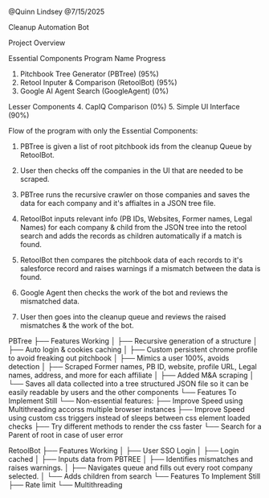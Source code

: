 @Quinn Lindsey
@7/15/2025

Cleanup Automation Bot

Project Overview

Essential Components            Program Name        Progress
1. Pitchbook Tree Generator     (PBTree)            (95%)
2. Retool Inputer & Comparison  (RetoolBot)         (95%)
4. Google AI Agent Search       (GoogleAgent)       (0%)

Lesser Components
4. CapIQ Comparison                                 (0%)
5. Simple UI Interface                              (90%)

Flow of the program with only the Essential Components:
1. PBTree is given a list of root pitchbook ids from the cleanup Queue by RetoolBot.

2. User then checks off the companies in the UI that are needed to be scraped.

2. PBTree runs the recursive crawler on those companies and saves the data for each company and it's affialtes in a JSON tree file.

3. RetoolBot inputs relevant info (PB IDs, Websites, Former names, Legal Names) for each company & child from the JSON tree into the retool search and adds the records as children automatically if a match is found.

4. RetoolBot then compares the pitchbook data of each records to it's salesforce record and raises warnings if a mismatch between the data is found.

5. Google Agent then checks the work of the bot and reviews the mismatched data.

5. User then goes into the cleanup queue and reviews the raised mismatches & the work of the bot.


PBTree
├── Features Working
│   ├── Recursive generation of a structure
│   ├── Auto login & cookies caching
│   ├── Custom persistent chrome profile to avoid freaking out pitchbook
│   ├── Mimics a user 100%, avoids detection
│   ├── Scraped Former names, PB ID, website, profile URL, Legal names, address, and more for each affiliate
│   ├── Added M&A scraping
│   └── Saves all data collected into a tree structured JSON file so it can be easily readable by users and the other components
└── Features To Implement Still
    └── Non-essential features:
        ├── Improve Speed using Multithreading accorss multiple browser instances
        ├── Improve Speed using custom css triggers instead of sleeps between css element loaded checks
        ├── Try different methods to render the css faster 
        └── Search for a Parent of root in case of user error


RetoolBot
├── Features Working
│   ├── User SSO Login
│   ├── Login cached
│   ├── Inputs data from PBTREE
│   ├── Identifies mismatches and raises warnings.
│   ├── Navigates queue and fills out every root company selected.
│   └── Adds children from search
└── Features To Implement Still
    ├── Rate limit 
    └── Multithreading




















